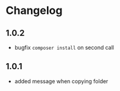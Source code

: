 # Changelog

## 1.0.2
- bugfix `composer install` on second call
## 1.0.1
- added message when copying folder